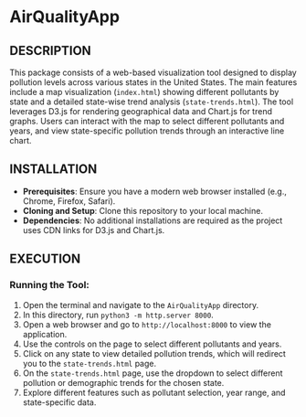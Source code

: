 # AirQualityApp

## DESCRIPTION
This package consists of a web-based visualization tool designed to display pollution levels across various states in the United States. The main features include a map visualization (`index.html`) showing different pollutants by state and a detailed state-wise trend analysis (`state-trends.html`). The tool leverages D3.js for rendering geographical data and Chart.js for trend graphs. Users can interact with the map to select different pollutants and years, and view state-specific pollution trends through an interactive line chart.

## INSTALLATION
- **Prerequisites**: Ensure you have a modern web browser installed (e.g., Chrome, Firefox, Safari).
- **Cloning and Setup**: Clone this repository to your local machine.
- **Dependencies**: No additional installations are required as the project uses CDN links for D3.js and Chart.js.

## EXECUTION
### Running the Tool:
1. Open the terminal and navigate to the `AirQualityApp` directory.
2. In this directory, run `python3 -m http.server 8000`.
3. Open a web browser and go to `http://localhost:8000` to view the application.
4. Use the controls on the page to select different pollutants and years.
5. Click on any state to view detailed pollution trends, which will redirect you to the `state-trends.html` page.
6. On the `state-trends.html` page, use the dropdown to select different pollution or demographic trends for the chosen state.
7. Explore different features such as pollutant selection, year range, and state-specific data.
